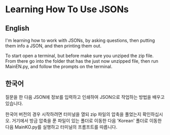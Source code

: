 # Learning How To Use JSONs

## English

I'm learning how to work with JSONs, by asking questions, then putting them info a JSON, and then printing them out.

To start open a terminal, but before make sure you unziped the zip file. From there go into the folder that has the just now unzipped file, then run MainEN.py, and follow the prompts on the terminal.

## 한국어

질문을 한 다음 JSON에 정보를 입력하고 인쇄하여 JSON으로 작업하는 방법을 배우고 있습니다.

한국어 버전의 경우 시작하려면 터미널을 열되 zip 파일의 압축을 풀었는지 확인하십시오. 거기에서 방금 압축을 푼 파일이 있는 폴더로 이동한 다음 'Korean' 폴더로 이동한 다음 MainKO.py를 실행하고 터미널의 프롬프트를 따릅니다.
